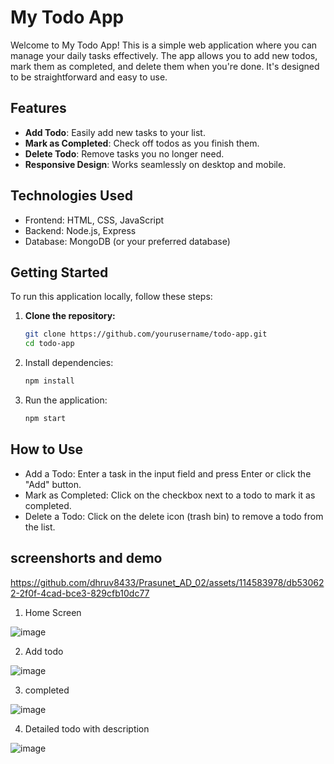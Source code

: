 # My Todo App

Welcome to My Todo App! This is a simple web application where you can manage your daily tasks effectively. The app allows you to add new todos, mark them as completed, and delete them when you're done. It's designed to be straightforward and easy to use.

## Features

- **Add Todo**: Easily add new tasks to your list.
- **Mark as Completed**: Check off todos as you finish them.
- **Delete Todo**: Remove tasks you no longer need.
- **Responsive Design**: Works seamlessly on desktop and mobile.

## Technologies Used

- Frontend: HTML, CSS, JavaScript
- Backend: Node.js, Express
- Database: MongoDB (or your preferred database)

## Getting Started

To run this application locally, follow these steps:

1. **Clone the repository:**

   ```bash
   git clone https://github.com/yourusername/todo-app.git
   cd todo-app

2. Install dependencies:
   ```bash
   npm install

3. Run the application:
   ```bash
   npm start


## How to Use
- Add a Todo: Enter a task in the input field and press Enter or click the "Add" button.
- Mark as Completed: Click on the checkbox next to a todo to mark it as completed.
- Delete a Todo: Click on the delete icon (trash bin) to remove a todo from the list.

## screenshorts and demo

https://github.com/dhruv8433/Prasunet_AD_02/assets/114583978/db530622-2f0f-4cad-bce3-829cfb10dc77

1. Home Screen

![image](https://github.com/dhruv8433/Prasunet_AD_02/assets/114583978/91cb1853-40cb-4f50-ba1d-27e1f06598f6)

2. Add todo

![image](https://github.com/dhruv8433/Prasunet_AD_02/assets/114583978/4fb16da1-a68a-40a1-ae95-df3a2ad2f687)

3. completed

![image](https://github.com/dhruv8433/Prasunet_AD_02/assets/114583978/90b283eb-a6aa-41ad-b949-a50c3c381bab)

4. Detailed todo with description

![image](https://github.com/dhruv8433/Prasunet_AD_02/assets/114583978/b7989ad6-5509-4beb-a8ab-1d1c926f0a91)



